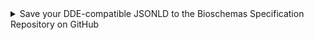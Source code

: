 <details>
  <summary>Save your DDE-compatible JSONLD to the Bioschemas Specification Repository on GitHub</summary>
  
- The repo can be found at: https://github.com/BioSchemas/specifications
- You will need to create a new folder/directory for your specification **if** one does not already exist. Within that directory/folder, create another folder/directory for jsonld files named `jsonld`. There are several ways to do this:
 - [Fork the repo](https://docs.github.com/en/get-started/quickstart/fork-a-repo), edit it on your own fork and push your changes
 - Use the "[Add file](https://docs.github.com/en/repositories/working-with-files/managing-files/adding-a-file-to-a-repository)" button to add or upload a file
  
</details>
